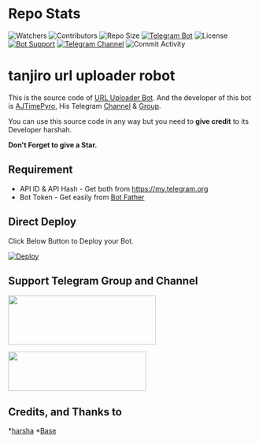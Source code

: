 # Repo Stats
![Watchers](https://img.shields.io/github/watchers/AJTimePyro/tanjiro_url_uploader_robot.svg?style=for-the-badge)
![Contributors](https://img.shields.io/github/contributors/AJTimePyro/tanjiro_url_uploader_robot?style=for-the-badge)
![Repo Size](https://img.shields.io/github/repo-size/AJTimePyro/tanjiro_url_uploader_robot?color=yellow&style=for-the-)
[![Telegram Bot](https://img.shields.io/badge/Telegram-Bot-blue.svg?style=for-the-badge)](https://t.me/tanjiro_url_uploader_robot)
![License](https://img.shields.io/github/license/AJTimePyro/tanjiro_url_uploader_robot?style=for-the-badge)
[![Bot Support](https://img.shields.io/badge/URL%20Support-Support%20Group-blue?style=for-the-badge)](https://t.me/sctbotsSupport)
[![Telegram Channel](https://img.shields.io/badge/Telegram-Channel-blue.svg?style=for-the-badge)](https://t.me/sctbots)
![Commit Activity](https://img.shields.io/github/commit-activity/m/AJTimePyro/URL_Uploader_Bot?style=for-the-badge)

# tanjiro url uploader robot

This is the source code of [URL Uploader Bot](https://t.me/tanjiro_url_uploader_robot).
And the developer of this bot is [AJTimePyro](https://t.me/harshahero), His Telegram [Channel](http://t.me/sctbots) & [Group](http://t.me/sctbotsSupport).

You can use this source code in any way but you need to **give credit** to its
Developer harshah.

**Don't Forget to give a Star.**

## Requirement
* API ID & API Hash - Get both from https://my.telegram.org
* Bot Token - Get easily from [Bot Father](https://t.me/BotFather)

## Direct Deploy
Click Below Button to Deploy your Bot.

[![Deploy](https://www.herokucdn.com/deploy/button.svg)](https://heroku.com/deploy?template=https://github.com/AJTimePyro/URL_Uploader_Bot)

## Support Telegram Group and Channel

<a href="http://t.me/sctbots"><img src="https://smartiblogster.com/wp-content/uploads/2021/03/smartiblogster-iblogster-join-telegram-channel.png" style="width: 300px; height: 100px"></a>

<a href="http://t.me/sctbotsSupport"><img src="https://www.pngitem.com/pimgs/m/214-2144731_groups-on-telegram-telegram-group-link-png-transparent.png" style="width: 280px; height: 80px"></a>

## Credits, and Thanks to

*[harsha](https://t.me/harshahero)
*[Base](https://github.com/AJTimePyro/URL_Uploader_Bot)



